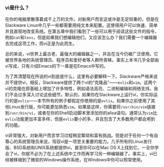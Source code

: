 ### vi是什么？

在你的电脑里散落着成千上万的文件。对新用户而言这或许是无足轻重的，但是在Slackware Linux中几乎一些都需要用纯文本来配置。这使得用户可以快速、简单并且直观地改变系统。在第五章中我们看到了一些可以用于阅读这些文件的指令，例如`cat`和`less`，但是如果我们想编辑他们，又应该怎么办？我们需要一个编辑器去完成这项工作，而vi正是为此而生。

总的来说，vi世界上最古老、最强大的编辑器之一，并且在当今仍被广泛使用。它被世界各地的系统管理员、程序员和爱好者等人群所青睐。事实上本书几乎全部由vi写成，只有介绍Emacs的下一章是在Emacs中写的。

为了弄清楚现在所说的vi到底是什么，这里有必要解释一下。Slackware严格来说并不提供vi，相反，Slackware提供了两个vi的“克隆品”——`evlis`和`vim`。这两个vi的克隆在原基础上增加了许多特性，例如语法高亮、二进制编辑和网络支持。我们不会过多深入讨论这些细节。默认的，如果你在Slackware上运行vi，你实际运行的是`evlis`——本节所有的例子都假定你使用的是`evlis`。如果你之前使用了其他Linux发行版，你可能更加熟悉`vim`。如果是这样，你需要将`/usr/bin/vim`链接到`/usr/bin/vi`，或者在你的Shell启动脚本里添加你的alisa语句。通常认为`vim`比`evlis`功能更加丰富多样，但是`evlis`要小的多，并且包含了大多数用户都会用到的功能。

vi非常强大，对新用户而言学习过程稍显繁琐和富有挑战。但是对于任何一个有自尊心的系统管理员来说，驾驭vi是一项至关重要的能力。几乎所有的Linux发行版、BSD系统和UNIX系统都提供vi，甚至你可以在Mac OS X上找到它。一旦你学会了vi，你就不必为了在上述系统中工作而再学习另一种编辑器了。事实上，vi已经被移植到了微软的Windows操作系统，在Windows中你可以照常使用。

